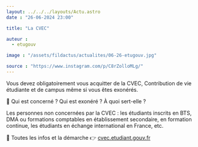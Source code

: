 ```yaml
---
layout: ../../../layouts/Actu.astro
date : "26-06-2024 23:00"

title: "La CVEC"

auteur :
  - etugouv

image : "/assets/fildactus/actualites/06-26-etugouv.jpg"

source : "https://www.instagram.com/p/C8rZolloMLg/"
---
```


Vous devez obligatoirement vous acquitter de la CVEC, Contribution de vie étudiante et de campus même si vous êtes exonérés.

🤔 Qui est concerné ? Qui est exonéré ? À quoi sert-elle ?

Les personnes non concernées par la CVEC : les étudiants inscrits en BTS, DMA ou formations comptables en établissement secondaire, en formation continue, les étudiants en échange international en France, etc.

🔴 Toutes les infos et la démarche 👉 [cvec.etudiant.gouv.fr](https://cvec.etudiant.gouv.fr/)